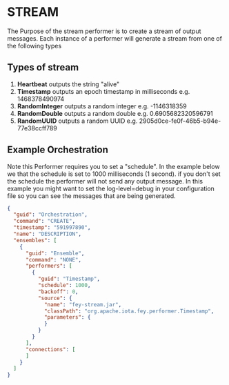 # STREAM

The Purpose of the stream performer is to create a stream of output messages.
Each instance of a performer will generate a stream from one of the following types

## Types of stream

1. **Heartbeat** outputs the string "alive"
2. **Timestamp** outputs an epoch timestamp in milliseconds e.g. 1468378490974
3. **RandomInteger**  outputs a random integer e.g. -1146318359
4. **RandomDouble** outputs a random double e.g. 0.6905682320596791
5. **RandomUUID**  outputs a random UUID e.g. 2905d0ce-fe0f-46b5-b94e-77e38ccff789

## Example Orchestration

Note this Performer requires you to set a "schedule". In the example below we
that the schedule is set to 1000 milliseconds (1 second). if you don't set the schedule the
performer will not send any output message. In this example you might want to set the
log-level=debug in your configuration file so you can see the messages that are being generated.

```json
{
  "guid": "Orchestration",
  "command": "CREATE",
  "timestamp": "591997890",
  "name": "DESCRIPTION",
  "ensembles": [
    {
      "guid": "Ensemble",
      "command": "NONE",
      "performers": [
        {
          "guid": "Timestamp",
          "schedule": 1000,
          "backoff": 0,
          "source": {
            "name": "fey-stream.jar",
            "classPath": "org.apache.iota.fey.performer.Timestamp",
            "parameters": {
            }
          }
        }
      ],
      "connections": [
      ]
    }
  ]
}
```